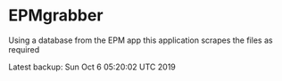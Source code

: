 # EPMgrabber
Using a database from the EPM app this application scrapes the files as required


Latest backup: Sun Oct 6 05:20:02 UTC 2019
